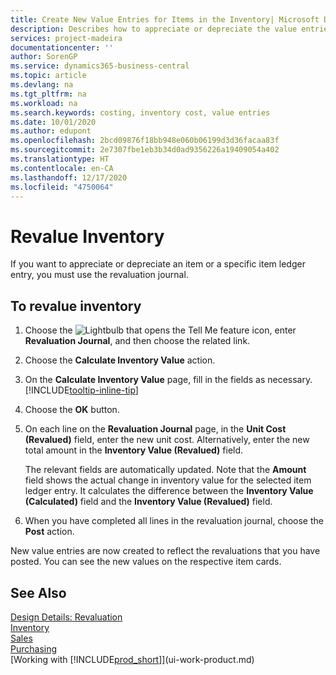 ```yaml
---
title: Create New Value Entries for Items in the Inventory| Microsoft Docs
description: Describes how to appreciate or depreciate the value entries of one or more items in the inventory by posting their current, calculated value.
services: project-madeira
documentationcenter: ''
author: SorenGP
ms.service: dynamics365-business-central
ms.topic: article
ms.devlang: na
ms.tgt_pltfrm: na
ms.workload: na
ms.search.keywords: costing, inventory cost, value entries
ms.date: 10/01/2020
ms.author: edupont
ms.openlocfilehash: 2bcd09876f18bb948e060b06199d3d36facaa83f
ms.sourcegitcommit: 2e7307fbe1eb3b34d0ad9356226a19409054a402
ms.translationtype: HT
ms.contentlocale: en-CA
ms.lasthandoff: 12/17/2020
ms.locfileid: "4750064"
---
```

# <a name="revalue-inventory"></a>Revalue Inventory
If you want to appreciate or depreciate an item or a specific item ledger entry, you must use the revaluation journal.

## <a name="to-revalue-inventory"></a>To revalue inventory
1. Choose the ![Lightbulb that opens the Tell Me feature](media/ui-search/search_small.png "Tell me what you want to do") icon, enter **Revaluation Journal**, and then choose the related link.
2. Choose the **Calculate Inventory Value** action.
3. On the **Calculate Inventory Value** page, fill in the fields as necessary. [!INCLUDE[tooltip-inline-tip](includes/tooltip-inline-tip_md.md)]
4. Choose the **OK** button.
5. On each line on the **Revaluation Journal** page, in the **Unit Cost (Revalued)** field, enter the new unit cost. Alternatively, enter the new total amount in the **Inventory Value (Revalued)** field.

    The relevant fields are automatically updated. Note that the **Amount** field shows the actual change in inventory value for the selected item ledger entry. It calculates the difference between the **Inventory Value (Calculated)** field and the **Inventory Value (Revalued)** field.
6. When you have completed all lines in the revaluation journal, choose the **Post** action.

New value entries are now created to reflect the revaluations that you have posted. You can see the new values on the respective item cards.

## <a name="see-also"></a>See Also
[Design Details: Revaluation](design-details-revaluation.md)  
[Inventory](inventory-manage-inventory.md)  
[Sales](sales-manage-sales.md)  
[Purchasing](purchasing-manage-purchasing.md)  
[Working with [!INCLUDE[prod_short](includes/prod_short.md)]](ui-work-product.md)
